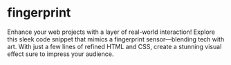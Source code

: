 # fingerprint
Enhance your web projects with a layer of real-world interaction! Explore this sleek code snippet that mimics a fingerprint sensor—blending tech with art. With just a few lines of refined HTML and CSS, create a stunning visual effect sure to impress your audience.
